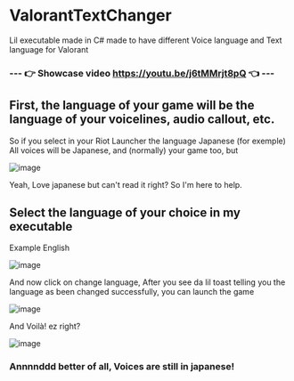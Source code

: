 # ValorantTextChanger
Lil executable made in C# made to have different Voice language and Text language for Valorant

### --- 👉 Showcase video https://youtu.be/j6tMMrjt8pQ 👈 ---

## First, the language of your game will be the language of your voicelines, audio callout, etc.
So if you select in your Riot Launcher the language Japanese (for exemple)
All voices will be Japanese, and (normally) your game too, but

![image](https://user-images.githubusercontent.com/128378374/229327723-c4ab57ed-87d9-4e3c-9c99-6c6841679b2e.png)

Yeah, Love japanese but can't read it right?
So I'm here to help.

## Select the language of your choice in my executable
Example English

![image](https://user-images.githubusercontent.com/128378374/229373226-549f4cad-ecd0-4f21-89d2-f5af4c87c1dc.png)

And now click on change language,
After you see da lil toast telling you the language as been changed successfully, you can launch the game

![image](https://user-images.githubusercontent.com/128378374/229327778-dbc264ea-bcc9-43b6-b2cb-131672a2fc16.png)

And Voilà! ez right?

![image](https://user-images.githubusercontent.com/128378374/229327841-ccbb797f-7a35-417a-bac1-31f3ed3e865a.png)

### Annnnddd better of all, Voices are still in japanese!
